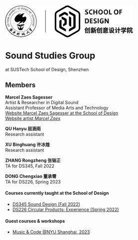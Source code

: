 [//]: # (Title: Marcel Zaes Sagesser - Research in Media Arts, Technology, and Sound)  
[//]: # (Author: Marcel Zaes Sagesser)  
[//]: # (Description: Research website of Marcel Zaes Sagesser)  
[//]: # (Tags: #Sustech #sound #media #arts #technology)  
[//]: # (Date: June 2, 2022)  


![logo](logo.svg)  

# Sound Studies Group
at SUSTech School of Design, Shenzhen  

## Members
**Marcel Zaes Sagesser**  
Artist & Researcher in Digital Sound  
Assistant Professor of Media Arts and Technology  
[Website Marcel Zaes Sagesser at the School of Design](https://designschool.sustech.edu.cn/academics/faculty)  
[Website artist *Marcel Zaes*](https://marcelzaes.com)
  
**QU Hanyu 屈涵雨**  
Research assistant  
  
**XU Binghuang 许冰煌**  
Research assistant  
  
**ZHANG Rongzheng 张镕正**  
TA for DS345, Fall 2022  
  
**DONG Chengxiao 董承霄**  
TA for DS226, Spring 2023  
  
#### Courses currently taught at the School of Design
- [DS345 Sound Design (Fall 2022)](ds345)
- [DS226 Circular Products: Experience (Spring 2022)](ds226/home.md)

#### Guest courses & workshops
- [Music & Code @NYU Shanghai, 2023](music_code)
